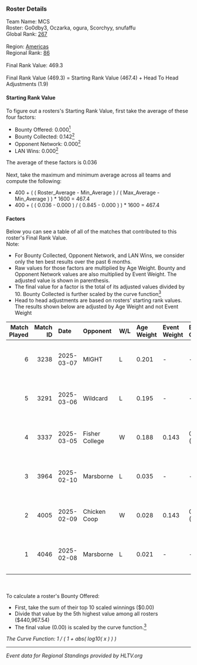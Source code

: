 ### Roster Details<br />
Team Name: MCS<br />
Roster: Go0dby3, Oczarka, ogura, Scorchyy, snufaffu<br />
Global Rank: [267](../../standings_global_2025_08_04.md)<br />
<br />
Region: [Americas]( ../../standings_americas_2025_08_04.md)<br />
Regional Rank: [86]( ../../standings_americas_2025_08_04.md)<br />
<br />
Final Rank Value:  469.3<br />
<br />
Final Rank Value (469.3) = Starting Rank Value (467.4) + Head To Head Adjustments (1.9)<br />

#### Starting Rank Value<br />
To figure out a rosters's Starting Rank Value, first take the average of these four factors:<br />
- Bounty Offered: 0.000[<sup>1</sup>](#table2)
- Bounty Collected: 0.142[<sup>2</sup>](#table1)
- Opponent Network: 0.000[<sup>2</sup>](#table1)
- LAN Wins: 0.000[<sup>2</sup>](#table1)

The average of these factors is 0.036<br />
<br />
Next, take the maximum and minimum average across all teams and compute the following:<br />
- 400 + ( ( Roster_Average - Min_Average ) / ( Max_Average - Min_Average ) ) * 1600 = 467.4
- 400 + ( ( 0.036 - 0.000 ) / ( 0.845 - 0.000 ) ) * 1600 = 467.4


#### Factors<br />
Below you can see a table of all of the matches that contributed to this roster's Final Rank Value.<br />
Note:<br />

- For Bounty Collected, Opponent Network, and LAN Wins, we consider only the ten best results over the past 6 months.
- Raw values for those factors are multiplied by Age Weight. Bounty and Opponent Network values are also multiplied by Event Weight. The adjusted value is shown in parenthesis.
- The final value for a factor is the total of its adjusted values divided by 10. Bounty Collected is further scaled by the curve function[<sup>3</sup>](#curveFunction)
- Head to head adjustments are based on rosters' starting rank values. The results shown below are adjusted by Age Weight and not Event Weight
<span id="table1"></span><br />


| Match Played | Match ID | Date       | Opponent       | W/L | Age Weight | Event Weight | Bounty Collected | Opponent Network | LAN Wins  | H2H Adj. | Roster                                      |
| -: | -: | :- | :- | :- | :- | :- | :- | :- | :- | -: | :- |
|            6 |     3238 | 2025-03-07 | MIGHT          | L   | 0.201      | -            | -                | -                | -         |    -1.56 | Go0dby3, Oczarka, ogura, Scorchyy, snufaffu |
|            5 |     3291 | 2025-03-06 | Wildcard       | L   | 0.195      | -            | -                | -                | -         |    -0.38 | Go0dby3, Oczarka, ogura, Scorchyy, snufaffu |
|            4 |     3337 | 2025-03-05 | Fisher College | W   | 0.188      | 0.143        | 0.000 (0.000)    | 0.040 (0.001)    | 0 (0.000) |     3.18 | Go0dby3, Oczarka, ogura, Scorchyy, snufaffu |
|            3 |     3964 | 2025-02-10 | Marsborne      | L   | 0.035      | -            | -                | -                | -         |    -0.09 | Go0dby3, Oczarka, ogura, Scorchyy, snufaffu |
|            2 |     4005 | 2025-02-09 | Chicken Coop   | W   | 0.028      | 0.143        | 0.002 (0.000)    | 0.278 (0.001)    | 0 (0.000) |     0.76 | Go0dby3, Oczarka, ogura, Scorchyy, snufaffu |
|            1 |     4046 | 2025-02-08 | Marsborne      | L   | 0.021      | -            | -                | -                | -         |    -0.05 | Go0dby3, Oczarka, ogura, Scorchyy, snufaffu |

<br />
<span id="table2"></span><br />
To calculate a roster's Bounty Offered:<br />

- First, take the sum of their top 10 scaled winnings ($0.00)
- Divide that value by the 5th highest value among all rosters ($440,967.54)
- The final value (0.00) is scaled by the curve function.[<sup>3</sup>](#curveFunction)

<span id="curveFunction"></span>_The Curve Function: 1 / ( 1 + abs( log10( x ) ) )_<br />

---
_Event data for Regional Standings provided by HLTV.org_<br />
